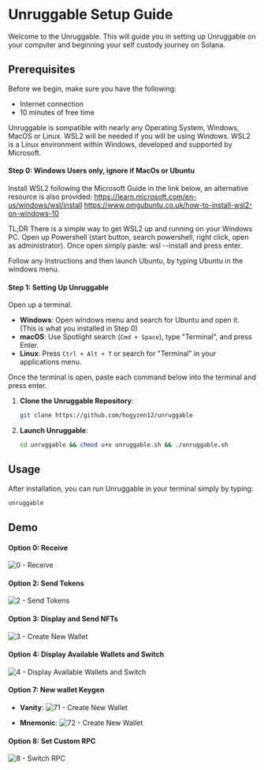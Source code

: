 # Unruggable Setup Guide

Welcome to the Unruggable. 
This will guide you in setting up Unruggable on your computer and beginning your self custody journey on Solana.

## Prerequisites

Before we begin, make sure you have the following:

- Internet connection
- 10 minutes of free time

Unruggable is sompatible with nearly any Operating System, Windows, MacOS or Linux.
WSL2 will be needed if you will be using Windows. 
WSL2 is a Linux environment within Windows, developed and supported by Microsoft.

#### Step 0: Windows Users only, ignore if MacOs or Ubuntu

Install WSL2 following the Microsoft Guide in the link below, an alternative resource is also provided:
https://learn.microsoft.com/en-us/windows/wsl/install
https://www.omgubuntu.co.uk/how-to-install-wsl2-on-windows-10

TL;DR
There is a simple way to get WSL2 up and running on your Windows PC.
Open up Powershell (start button, search powershell, right click, open as administrator).
Once open simply paste:
wsl --install
and press enter.

Follow any Instructions and then launch Ubuntu, by typing Ubuntu in the windows menu.

#### Step 1: Setting Up Unruggable

Open up a terminal. 

- **Windows**: Open windows menu and search for Ubuntu and open it. (This is what you installed in Step 0)
- **macOS**: Use Spotlight search (`Cmd + Space`), type "Terminal", and press Enter.
- **Linux**: Press `Ctrl + Alt + T` or search for "Terminal" in your applications menu.

Once the terminal is open, paste each command below into the terminal and press enter.

1. **Clone the Unruggable Repository**:
   ```bash
   git clone https://github.com/hogyzen12/unruggable
   ```
2. **Launch Unruggable**:
   ```bash
   cd unruggable && chmod u+x unruggable.sh && ./unruggable.sh
   ```
## Usage

After installation, you can run Unruggable in your terminal simply by typing:

```bash
unruggable
```

## Demo

#### Option 0: Receive
![0 - Receive](https://shdw-drive.genesysgo.net/3UgjUKQ1CAeaecg5CWk88q9jGHg8LJg9MAybp4pevtFz/rec.gif)

#### Option 2: Send Tokens
![2 - Send Tokens](https://shdw-drive.genesysgo.net/3UgjUKQ1CAeaecg5CWk88q9jGHg8LJg9MAybp4pevtFz/sendTokens.gif)

#### Option 3: Display and Send NFTs
![3 - Create New Wallet](https://shdw-drive.genesysgo.net/3UgjUKQ1CAeaecg5CWk88q9jGHg8LJg9MAybp4pevtFz/NFTs.gif)

#### Option 4: Display Available Wallets and Switch
![4 - Display Available Wallets and Switch](https://shdw-drive.genesysgo.net/3UgjUKQ1CAeaecg5CWk88q9jGHg8LJg9MAybp4pevtFz/switch.gif)

#### Option 7: New wallet Keygen
- **Vanity**:
![71 - Create New Wallet](https://shdw-drive.genesysgo.net/3UgjUKQ1CAeaecg5CWk88q9jGHg8LJg9MAybp4pevtFz/vanity.gif)

- **Mnemonic**:
![72 - Create New Wallet](https://shdw-drive.genesysgo.net/3UgjUKQ1CAeaecg5CWk88q9jGHg8LJg9MAybp4pevtFz/menmonic.gif)

#### Option 8: Set Custom RPC
![8 - Switch RPC](https://shdw-drive.genesysgo.net/3UgjUKQ1CAeaecg5CWk88q9jGHg8LJg9MAybp4pevtFz/RPC.gif)

